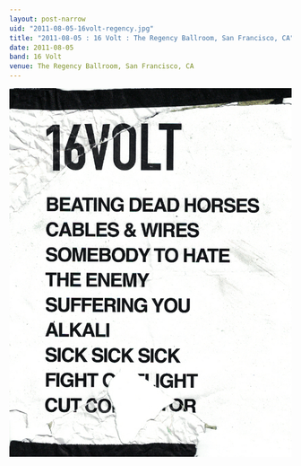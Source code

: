 ```yaml
---
layout: post-narrow
uid: "2011-08-05-16volt-regency.jpg"
title: "2011-08-05 : 16 Volt : The Regency Ballroom, San Francisco, CA"
date: 2011-08-05
band: 16 Volt
venue: The Regency Ballroom, San Francisco, CA
---
```


<div class="showcase">
  <img src="/img/2011/08/20110805-16Volt-Regency.jpg" alt="2011-08-05-16volt-regency.jpg">
</div>
